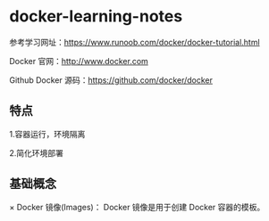 # docker-learning-notes
参考学习网址：https://www.runoob.com/docker/docker-tutorial.html

Docker 官网：http://www.docker.com

Github Docker 源码：https://github.com/docker/docker
## 特点
1.容器运行，环境隔离

2.简化环境部署

## 基础概念

× Docker 镜像(Images)：  	Docker 镜像是用于创建 Docker 容器的模板。
